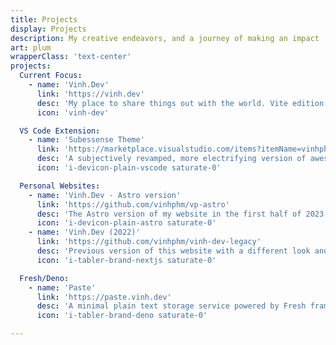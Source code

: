 ```yaml
---
title: Projects
display: Projects
description: My creative endeavors, and a journey of making an impact
art: plum
wrapperClass: 'text-center'
projects:
  Current Focus:
    - name: 'Vinh.Dev'
      link: 'https://vinh.dev'
      desc: 'My place to share things out with the world. Vite edition.'
      icon: 'vinh-dev'

  VS Code Extension:
    - name: 'Subessense Theme'
      link: 'https://marketplace.visualstudio.com/items?itemName=vinhphm.subessence'
      desc: 'A subjectively revamped, more electrifying version of awesome `Subliminal Next` theme made by Konrad Keska.'
      icon: 'i-devicon-plain-vscode saturate-0'

  Personal Websites:
    - name: 'Vinh.Dev - Astro version'
      link: 'https://github.com/vinhphm/vp-astro'
      desc: 'The Astro version of my website in the first half of 2023'
      icon: 'i-devicon-plain-astro saturate-0'
    - name: 'Vinh.Dev (2022)'
      link: 'https://github.com/vinhphm/vinh-dev-legacy'
      desc: 'Previous version of this website with a different look and feel. This is also the first version I use Next.js and Tailwind CSS'
      icon: 'i-tabler-brand-nextjs saturate-0'

  Fresh/Deno:
    - name: 'Paste'
      link: 'https://paste.vinh.dev'
      desc: 'A minimal plain text storage service powered by Fresh framework, Deno, and Supabase'
      icon: 'i-tabler-brand-deno saturate-0'

---
```


<!-- @layout-full-width -->

<ListProjects :projects="frontmatter.projects" />
